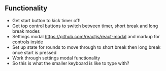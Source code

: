 ## Functionality

- Get start button to kick timer off!
- Get top control buttons to switch between timer, short break and long break modes
- Settings modal https://github.com/reactjs/react-modal and markup for controls inside
- Set up state for rounds to move through to short break then long break once start is pressed
- Work through settings modal functionality
- So this is what the smaller keyboard is like to type with?